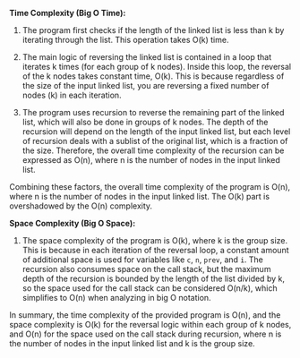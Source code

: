 **Time Complexity (Big O Time):**

1. The program first checks if the length of the linked list is less than k by iterating through the list. This operation takes O(k) time.

2. The main logic of reversing the linked list is contained in a loop that iterates k times (for each group of k nodes). Inside this loop, the reversal of the k nodes takes constant time, O(k). This is because regardless of the size of the input linked list, you are reversing a fixed number of nodes (k) in each iteration.

3. The program uses recursion to reverse the remaining part of the linked list, which will also be done in groups of k nodes. The depth of the recursion will depend on the length of the input linked list, but each level of recursion deals with a sublist of the original list, which is a fraction of the size. Therefore, the overall time complexity of the recursion can be expressed as O(n), where n is the number of nodes in the input linked list.

Combining these factors, the overall time complexity of the program is O(n), where n is the number of nodes in the input linked list. The O(k) part is overshadowed by the O(n) complexity.

**Space Complexity (Big O Space):**

1. The space complexity of the program is O(k), where k is the group size. This is because in each iteration of the reversal loop, a constant amount of additional space is used for variables like `c`, `n`, `prev`, and `i`. The recursion also consumes space on the call stack, but the maximum depth of the recursion is bounded by the length of the list divided by k, so the space used for the call stack can be considered O(n/k), which simplifies to O(n) when analyzing in big O notation.

In summary, the time complexity of the provided program is O(n), and the space complexity is O(k) for the reversal logic within each group of k nodes, and O(n) for the space used on the call stack during recursion, where n is the number of nodes in the input linked list and k is the group size.
